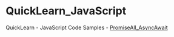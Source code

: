 # QuickLearn_JavaScript
QuickLearn - JavaScript Code Samples
    - [PromiseAll_AsyncAwait](./PromiseAll_AsyncAwait)